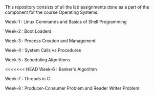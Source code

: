 This repository consists of all the lab assignments done as a part of the component for the course Operating Systems.

Week-1 : Linux Commands and Basics of Shell Programming

Week-2 : Boot Loaders

Week-3 : Process Creation and Management

Week-4 : System Calls vs Procedures

Week-5 : Scheduling Algorithms

<<<<<<< HEAD
Week-6 : Banker's Algorithm

Week-7 : Threads in C

Week-8 : Producer-Consumer Problem and Reader Writer Problem
